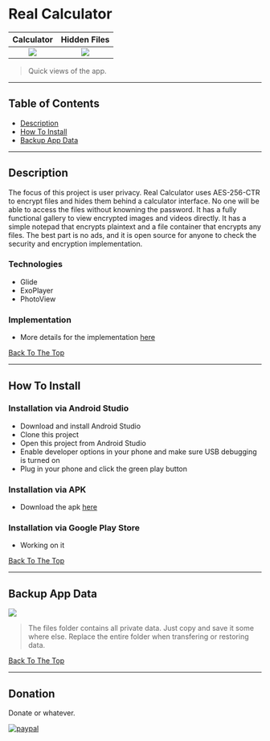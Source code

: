 # Real Calculator


Calculator                  |    Hidden Files
:-------------------------:|:-------------------------:
![](https://user-images.githubusercontent.com/40067550/102741882-5f252000-4308-11eb-8373-4b3d984936fd.PNG)  |  ![](https://user-images.githubusercontent.com/40067550/102741989-aad7c980-4308-11eb-9e60-79d64a5f39ea.PNG)

> Quick views of the app.

---

## Table of Contents

- [Description](#description)
- [How To Install](#how-to-install)
- [Backup App Data](#backup-app-data)

---

## Description

The focus of this project is user privacy. Real Calculator uses AES-256-CTR to encrypt files and hides them behind a calculator interface. No one will be able to access the files without knowning the password. It has a fully functional gallery to view encrypted images and videos directly. It has a simple notepad that encrypts plaintext and a file container that encrypts any files. The best part is no ads, and it is open source for anyone to check the security and encryption implementation.

### Technologies

- Glide
- ExoPlayer
- PhotoView

### Implementation

- More details for the implementation [here]()

[Back To The Top](#real-calculator)

---

## How To Install

### Installation via Android Studio

- Download and install Android Studio
- Clone this project
- Open this project from Android Studio
- Enable developer options in your phone and make sure USB debugging is turned on
- Plug in your phone and click the green play button

### Installation via APK

- Download the apk [here]()

### Installation via Google Play Store

- Working on it
<!---
<a href="www.google.com">
  <img alt="Get it on Google Play" vspace="20"
       src="https://play.google.com/intl/en_us/badges/images/generic/en-play-badge.png" height="60" />
</a>
--->

[Back To The Top](#real-calculator)

---

## Backup App Data

![](https://user-images.githubusercontent.com/40067550/102833882-3a33ba00-43a7-11eb-87bf-c416ba47f766.png)
>The files folder contains all private data. Just copy and save it some where else. Replace the entire folder when transfering or restoring data.

[Back To The Top](#real-calculator)

---

## Donation

Donate or whatever.

[![paypal](https://www.paypalobjects.com/en_US/i/btn/btn_donateCC_LG.gif)](https://www.paypal.com/cgi-bin/webscr?cmd=_donations&business=KKE5PV42CGSL4&currency_code=USD)